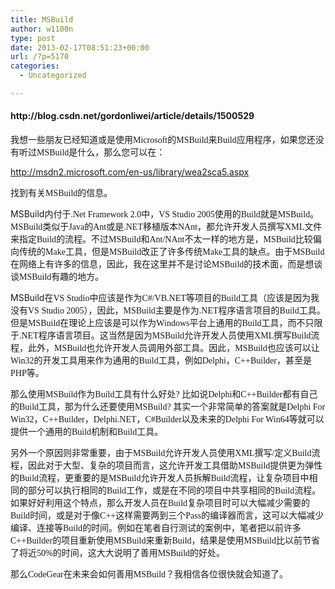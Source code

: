 ```yaml
---
title: MSBuild
author: w1100n
type: post
date: 2013-02-17T08:51:23+00:00
url: /?p=5170
categories:
  - Uncategorized

---
```

<h4 style="text-align: left;" align="center">
  http://blog.csdn.net/gordonliwei/article/details/1500529
</h4>

<span style="font-family: 宋体;">我想一些朋友已经知道或是使用Microsoft<span style="font-family: 宋体;">的MSBuild<span style="font-family: 宋体;">来Build<span style="font-family: 宋体;">应用程序，如果您还没有听过MSBuild<span style="font-family: 宋体;">是什么，那么您可以在：

<http://msdn2.microsoft.com/en-us/library/wea2sca5.aspx>

<span style="font-family: 宋体;">找到有关MSBuild<span style="font-family: 宋体;">的信息。

MSBuild<span style="font-family: 宋体;">内付于.Net Framework 2.0<span style="font-family: 宋体;">中，VS Studio 2005<span style="font-family: 宋体;">使用的Build<span style="font-family: 宋体;">就是MSBuild<span style="font-family: 宋体;">。MSBuild<span style="font-family: 宋体;">类似于Java<span style="font-family: 宋体;">的Ant<span style="font-family: 宋体;">或是.NET<span style="font-family: 宋体;">移植版本NAnt<span style="font-family: 宋体;">，都允许开发人员撰写XML<span style="font-family: 宋体;">文件来指定Build<span style="font-family: 宋体;">的流程。不过MSBuild<span style="font-family: 宋体;">和Ant/NAnt<span style="font-family: 宋体;">不太一样的地方是，MSBuild<span style="font-family: 宋体;">比较偏向传统的Make<span style="font-family: 宋体;">工具，但是MSBuild<span style="font-family: 宋体;">改正了许多传统Make<span style="font-family: 宋体;">工具的缺点。由于MSBuild<span style="font-family: 宋体;">在网络上有许多的信息，因此，我在这里并不是讨论MSBuild<span style="font-family: 宋体;">的技术面，而是想谈谈MSBuild<span style="font-family: 宋体;">有趣的地方。

MSBuild<span style="font-family: 宋体;">在VS Studio<span style="font-family: 宋体;">中应该是作为C#/VB.NET<span style="font-family: 宋体;">等项目的Build<span style="font-family: 宋体;">工具（应该是因为我没有VS Studio 2005<span style="font-family: 宋体;">），因此，MSBuild<span style="font-family: 宋体;">主要是作为.NET<span style="font-family: 宋体;">程序语言项目的Build<span style="font-family: 宋体;">工具。但是MSBuild<span style="font-family: 宋体;">在理论上应该是可以作为Windows<span style="font-family: 宋体;">平台上通用的Build<span style="font-family: 宋体;">工具，而不只限于.NET<span style="font-family: 宋体;">程序语言项目。这当然是因为MSBuild<span style="font-family: 宋体;">允许开发人员使用XML<span style="font-family: 宋体;">撰写Build<span style="font-family: 宋体;">流程，此外，MSBuild<span style="font-family: 宋体;">也允许开发人员调用外部工具。因此，MSBuild<span style="font-family: 宋体;">也应该可以让Win32<span style="font-family: 宋体;">的开发工具用来作为通用的Build<span style="font-family: 宋体;">工具，例如Delphi<span style="font-family: 宋体;">，C++Builder<span style="font-family: 宋体;">，甚至是PHP<span style="font-family: 宋体;">等。

<span style="font-family: 宋体;">那么使用MSBuild<span style="font-family: 宋体;">作为Build<span style="font-family: 宋体;">工具有什么好处? <span style="font-family: 宋体;">比如说Delphi<span style="font-family: 宋体;">和C++Builder<span style="font-family: 宋体;">都有自己的Build<span style="font-family: 宋体;">工具，那为什么还要使用MSBuild? <span style="font-family: 宋体;">其实一个非常简单的答案就是Delphi For Win32<span style="font-family: 宋体;">，C++Builder<span style="font-family: 宋体;">，Delphi.NET<span style="font-family: 宋体;">，C#Builder<span style="font-family: 宋体;">以及未来的Delphi For Win64<span style="font-family: 宋体;">等就可以提供一个通用的Build<span style="font-family: 宋体;">机制和Build<span style="font-family: 宋体;">工具。

<span style="font-family: 宋体;">另外一个原因则非常重要，由于MSBuild<span style="font-family: 宋体;">允许开发人员使用XML<span style="font-family: 宋体;">撰写/<span style="font-family: 宋体;">定义Build<span style="font-family: 宋体;">流程，因此对于大型、复杂的项目而言，这允许开发工具借助MSBuild<span style="font-family: 宋体;">提供更为弹性的Build<span style="font-family: 宋体;">流程，更重要的是MSBuild<span style="font-family: 宋体;">允许开发人员拆解Build<span style="font-family: 宋体;">流程，让复杂项目中相同的部分可以执行相同的Build<span style="font-family: 宋体;">工作，或是在不同的项目中共享相同的Build<span style="font-family: 宋体;">流程。如果好好利用这个特点，那么开发人员在Build<span style="font-family: 宋体;">复杂项目时可以大幅减少需要的Build<span style="font-family: 宋体;">时间，或是对于像C++<span style="font-family: 宋体;">这样需要两到三个Pass<span style="font-family: 宋体;">的编译器而言，这可以大幅减少编译、连接等Build<span style="font-family: 宋体;">的时间。例如在笔者自行测试的案例中，笔者把以前许多C++Builder<span style="font-family: 宋体;">的项目重新使用MSBuild<span style="font-family: 宋体;">来重新Build<span style="font-family: 宋体;">，结果是使用MSBuild<span style="font-family: 宋体;">比以前节省了将近50%<span style="font-family: 宋体;">的时间，这大大说明了善用MSBuild<span style="font-family: 宋体;">的好处。

<span style="font-family: 宋体;">那么CodeGear<span style="font-family: 宋体;">在未来会如何善用MSBuild<span style="font-family: 宋体;">？我相信各位很快就会知道了。